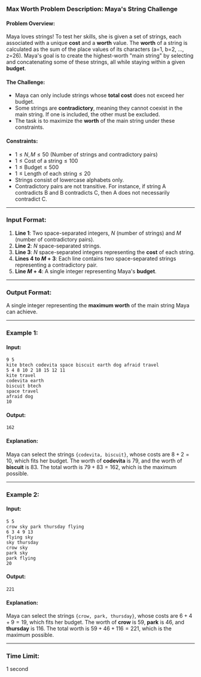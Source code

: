 ### Max Worth Problem Description: Maya's String Challenge  

#### Problem Overview:  
Maya loves strings! To test her skills, she is given a set of strings, each associated with a unique **cost** and a **worth** value. The **worth** of a string is calculated as the sum of the place values of its characters (a=1, b=2, ..., z=26). Maya's goal is to create the highest-worth "main string" by selecting and concatenating some of these strings, all while staying within a given **budget**.  

#### The Challenge:  
- Maya can only include strings whose **total cost** does not exceed her budget.  
- Some strings are **contradictory**, meaning they cannot coexist in the main string. If one is included, the other must be excluded.  
- The task is to maximize the **worth** of the main string under these constraints.  

#### Constraints:  
- $1 \leq N, M \leq 50$ (Number of strings and contradictory pairs)  
- $1 \leq \text{Cost of a string} \leq 100$  
- $1 \leq \text{Budget} \leq 500$  
- $1 \leq \text{Length of each string} \leq 20$  
- Strings consist of lowercase alphabets only.  
- Contradictory pairs are not transitive. For instance, if string A contradicts B and B contradicts C, then A does not necessarily contradict C.  

---

### Input Format:  
1. **Line 1**: Two space-separated integers, $N$ (number of strings) and $M$ (number of contradictory pairs).  
2. **Line 2**: $N$ space-separated strings.  
3. **Line 3**: $N$ space-separated integers representing the **cost** of each string.  
4. **Lines 4 to $M+3$**: Each line contains two space-separated strings representing a contradictory pair.  
5. **Line $M+4$**: A single integer representing Maya's **budget**.  

---

### Output Format:  
A single integer representing the **maximum worth** of the main string Maya can achieve.  

---

### Example 1:  

#### Input:  
```
9 5  
kite btech codevita space biscuit earth dog afraid travel  
5 4 8 10 2 18 15 12 11  
kite travel  
codevita earth  
biscuit btech  
space travel  
afraid dog  
10  
```

#### Output:  
```
162  
```

#### Explanation:  
Maya can select the strings `{codevita, biscuit}`, whose costs are $8 + 2 = 10$, which fits her budget. The worth of **codevita** is 79, and the worth of **biscuit** is 83. The total worth is $79 + 83 = 162$, which is the maximum possible.  

---

### Example 2:  

#### Input:  
```
5 5  
crow sky park thursday flying  
6 3 4 9 13  
flying sky  
sky thursday  
crow sky  
park sky  
park flying  
20  
```

#### Output:  
```
221  
```

#### Explanation:  
Maya can select the strings `{crow, park, thursday}`, whose costs are $6 + 4 + 9 = 19$, which fits her budget. The worth of **crow** is 59, **park** is 46, and **thursday** is 116. The total worth is $59 + 46 + 116 = 221$, which is the maximum possible.  

---

### Time Limit:  
1 second
